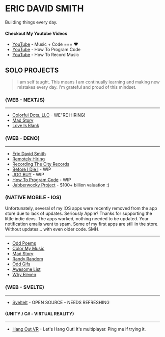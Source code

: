 # ERIC DAVID SMITH

Building things every day. 

<!--
### My GitHub Stats
<div>
<img align="center" width="49%" src="https://github-readme-streak-stats.herokuapp.com/?user=erictherobot&" alt="erictherobot" />
<img align="center" width="49%"  src="https://github-readme-stats.vercel.app/api?username=erictherobot&show_icons=true&locale=en" alt="erictherobot" />
</div>
-->

#### Checkout My Youtube Videos

- [YouTube](https://www.youtube.com/ericdavidsmith) - Music + Code === ❤️
- [YouTube](https://www.youtube.com/c/howtoprogramcode) - How To Program Code
- [YouTube](https://www.youtube.com/c/howtorecordmusic) - How To Record Music

## SOLO PROJECTS

> I am self taught. This means I am continually learning and making new mistakes every day. I'm grateful and proud of this mindset. 

### (WEB - NEXTJS)

----

- [Colorful Dots, LLC](http://colorfuldots.com) - WE"RE HIRING! 
- [Mad Story](http://madstory.com)
- [Love Is Blank](http://loveisblank.com)

### (WEB - DENO)

----

- [Eric David Smith](http://ericdavidsmith.com)
- [Remotely Hiring](http://remotelyhiring.com)
- [Recording The City Records](https://recordingthecity.com)
- [Before I Die I](https://beforeidiei.com) - WIP
- [JOG BUY](https://jogbuy.com) - WIP
- [How To Program Code](https://howtoprogramcode.com) - WIP
- [Jabberwocky Project](https://jabberwockyproject.com) - $100+ billion valuation :)

### (NATIVE MOBILE - IOS) 

Unfortunately, several of my IOS apps were recently removed from the app store due to lack of updates. Seriously Apple? Thanks for supporting the little indie devs. The apps worked, nothing needed to be updated. Your notification emails went to spam. Some of my first apps are still in the store. Without updates... with even older code. SMH. 

----

- [Odd Poems](https://apps.apple.com/us/app/odd-poems/id1419205545)
- [Color My Music](https://apps.apple.com/us/app/color-my-music/id1330987072)
- [Mad Story](https://apps.apple.com/us/app/mad-story/id1433966606)
- [Randy Random](https://apps.apple.com/us/app/randy-random/id1291800782)
- [Odd Gifs](https://apps.apple.com/us/app/odd-gifs/id1422519130)
- [Awesome List](https://apps.apple.com/us/app/awesome-list/id1318781522)
- [Why Eleven](https://apps.apple.com/us/app/whyeleven/id1234009359)

### (WEB - SVELTE)

----

- [SvelteIt](http://docs.svelteit.dev) - OPEN SOURCE - NEEDS REFRESHING

#### (UNITY / C# - VIRTUAL REALITY)

----- 

- [Hang Out VR](https://sidequestvr.com/app/1391) - Let's Hang Out! It's multiplayer. Ping me if trying it.  
